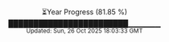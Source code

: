 <p align="center">
⏳Year Progress (81.85 %)<br>
████████████████████████▁▁▁▁▁▁ <br>
<sub>Updated: Sun, 26 Oct 2025 18:03:33 GMT</sub>
</p>

